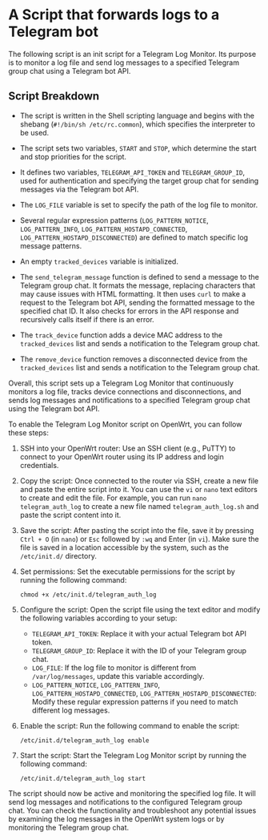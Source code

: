 # A Script that forwards logs to a Telegram bot

The following script is an init script for a Telegram Log Monitor. Its purpose is to monitor a log file and send log messages to a specified Telegram group chat using a Telegram bot API.

## Script Breakdown

- The script is written in the Shell scripting language and begins with the shebang (`#!/bin/sh /etc/rc.common`), which specifies the interpreter to be used.

- The script sets two variables, `START` and `STOP`, which determine the start and stop priorities for the script.

- It defines two variables, `TELEGRAM_API_TOKEN` and `TELEGRAM_GROUP_ID`, used for authentication and specifying the target group chat for sending messages via the Telegram bot API.

- The `LOG_FILE` variable is set to specify the path of the log file to monitor.

- Several regular expression patterns (`LOG_PATTERN_NOTICE`, `LOG_PATTERN_INFO`, `LOG_PATTERN_HOSTAPD_CONNECTED`, `LOG_PATTERN_HOSTAPD_DISCONNECTED`) are defined to match specific log message patterns.

- An empty `tracked_devices` variable is initialized.

- The `send_telegram_message` function is defined to send a message to the Telegram group chat. It formats the message, replacing characters that may cause issues with HTML formatting. It then uses `curl` to make a request to the Telegram bot API, sending the formatted message to the specified chat ID. It also checks for errors in the API response and recursively calls itself if there is an error.

- The `track_device` function adds a device MAC address to the `tracked_devices` list and sends a notification to the Telegram group chat.

- The `remove_device` function removes a disconnected device from the `tracked_devices` list and sends a notification to the Telegram group chat.

Overall, this script sets up a Telegram Log Monitor that continuously monitors a log file, tracks device connections and disconnections, and sends log messages and notifications to a specified Telegram group chat using the Telegram bot API.


To enable the Telegram Log Monitor script on OpenWrt, you can follow these steps:

1. SSH into your OpenWrt router: Use an SSH client (e.g., PuTTY) to connect to your OpenWrt router using its IP address and login credentials.

2. Copy the script: Once connected to the router via SSH, create a new file and paste the entire script into it. You can use the `vi` or `nano` text editors to create and edit the file. For example, you can run `nano telegram_auth_log` to create a new file named `telegram_auth_log.sh` and paste the script content into it.

3. Save the script: After pasting the script into the file, save it by pressing `Ctrl + O` (in `nano`) or `Esc` followed by `:wq` and Enter (in `vi`). Make sure the file is saved in a location accessible by the system, such as the `/etc/init.d/` directory.

4. Set permissions: Set the executable permissions for the script by running the following command:
   ```
   chmod +x /etc/init.d/telegram_auth_log
   ```

5. Configure the script: Open the script file using the text editor and modify the following variables according to your setup:
    - `TELEGRAM_API_TOKEN`: Replace it with your actual Telegram bot API token.
    - `TELEGRAM_GROUP_ID`: Replace it with the ID of your Telegram group chat.
    - `LOG_FILE`: If the log file to monitor is different from `/var/log/messages`, update this variable accordingly.
    - `LOG_PATTERN_NOTICE`, `LOG_PATTERN_INFO`, `LOG_PATTERN_HOSTAPD_CONNECTED`, `LOG_PATTERN_HOSTAPD_DISCONNECTED`: Modify these regular expression patterns if you need to match different log messages.

6. Enable the script: Run the following command to enable the script:
   ```
   /etc/init.d/telegram_auth_log enable
   ```

7. Start the script: Start the Telegram Log Monitor script by running the following command:
   ```
   /etc/init.d/telegram_auth_log start
   ```

The script should now be active and monitoring the specified log file. It will send log messages and notifications to the configured Telegram group chat. You can check the functionality and troubleshoot any potential issues by examining the log messages in the OpenWrt system logs or by monitoring the Telegram group chat.
